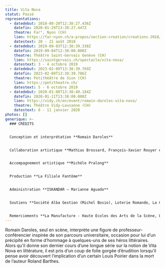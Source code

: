 ```yaml
---
title: Vita Nova
statut: Passé
representations:
  - datedebut: 2018-08-20T12:38:27.436Z
    datefin: 2020-01-29T13:38:27.447Z
    theatre: Far°, Nyon (CH)
    lien: https://far-nyon.ch/a-propos/section-creation/creations-2018/copie-de-vita-nova.html
    datestext: 20 - 21 août 2018
  - datedebut: 2019-09-03T12:38:39.338Z
    datefin: 2019-09-04T12:38:00.000Z
    theatre: Théâtre Saint-Gervais Genève (CH)
    lien: https://saintgervais.ch/spectacle/vita-nova/
    datestext: 3 - 4 octobre 2019
  - datedebut: 2023-02-09T13:38:39.769Z
    datefin: 2023-02-09T13:38:39.786Z
    theatre: Petithéâtre de Sion (CH)
    lien: https://petitheatre.ch/
    datestext: 5 - 6 octobre 2019
  - datedebut: 2020-01-08T13:38:40.184Z
    datefin: 2020-01-11T13:38:00.000Z
    lien: https://vidy.ch/en/event/romain-daroles-vita-nova/
    theatre: Théâtre Vidy-Lausanne (CH)
    datestext: 8 - 11 janvier 2020
photos: []
generique: >-
  ### C﻿RÉDITS


  Conception et interprétation **Romain Daroles**


  Collaboration artistique **Mathias Brossard, François-Xavier Rouyer et Romain Daroles**


  Accompagnement artistique **Michèle Pralong**


  Production **La Filiale Fantôme**


  Administration **ISKANDAR – Marianne Aguado**


  Soutiens **Société Alba Gestion (Michel Bosio), Loterie Romande, La Corodis.** 


  Remerciements **La Manufacture - Haute Ecoles des Arts de la Scène, L'Arsenic - Centre d'art scénique contemporain**
---
```

Romain Daroles, seul en scène, interprète une figure de professeur-conférencier inspirée de son parcours universitaire, occasion pour lui d’un précipité en forme d’hommage à quelques-uns de ses héros littéraires. Alors qu’il donne son dernier cours d’une longue série sur la notion de Vita Nova en littérature, il est pris d’un coup de folie gorgée d’érudition lorsqu’il pense avoir découvert l’implication d’un certain Louis Poirier dans la mort de l’auteur Roland Barthes.